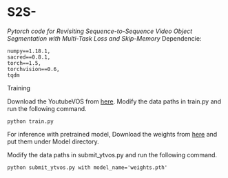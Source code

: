# S2S-
*Pytorch code for Revisiting Sequence-to-Sequence Video Object Segmentation with Multi-Task Loss and Skip-Memory*
Dependencie:
```
numpy==1.18.1,
sacred==0.8.1,
torch==1.5,
torchvision==0.6,
tqdm
```
Training

Download the YoutubeVOS from [here](https://competitions.codalab.org/competitions/19544#participate-get_data).
Modify the data paths in train.py and run the following command.
```
python train.py
```
For inference with pretrained model, Download the weights from [here](https://drive.google.com/open?id=16EeELoziIlucqExwtxn4eGVXD4mJpn-p) and put them under Model directory.

Modify the data paths in submit_ytvos.py and run the following command.

```
python submit_ytvos.py with model_name='weights.pth'
```
